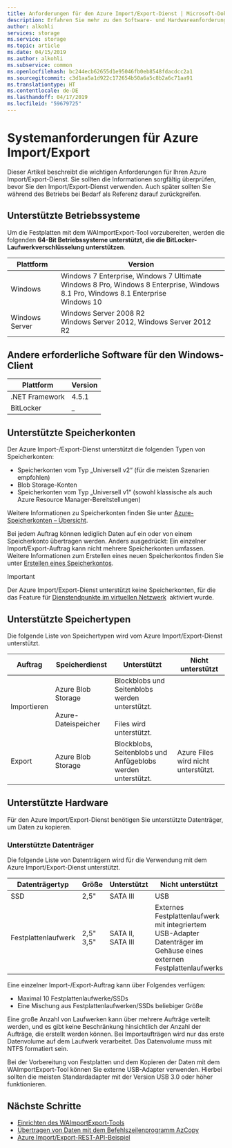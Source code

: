 ```yaml
---
title: Anforderungen für den Azure Import/Export-Dienst | Microsoft-Dokumentation
description: Erfahren Sie mehr zu den Software- und Hardwareanforderungen für den Azure Import/Export-Dienst.
author: alkohli
services: storage
ms.service: storage
ms.topic: article
ms.date: 04/15/2019
ms.author: alkohli
ms.subservice: common
ms.openlocfilehash: bc244ecb62655d1e95046fb0eb8548fdacdcc2a1
ms.sourcegitcommit: c3d1aa5a1d922c172654b50a6a5c8b2a6c71aa91
ms.translationtype: HT
ms.contentlocale: de-DE
ms.lasthandoff: 04/17/2019
ms.locfileid: "59679725"
---
```

# <a name="azure-importexport-system-requirements"></a>Systemanforderungen für Azure Import/Export

Dieser Artikel beschreibt die wichtigen Anforderungen für Ihren Azure Import/Export-Dienst. Sie sollten die Informationen sorgfältig überprüfen, bevor Sie den Import/Export-Dienst verwenden. Auch später sollten Sie während des Betriebs bei Bedarf als Referenz darauf zurückgreifen.

## <a name="supported-operating-systems"></a>Unterstützte Betriebssysteme

Um die Festplatten mit dem WAImportExport-Tool vorzubereiten, werden die folgenden **64-Bit Betriebssysteme unterstützt, die die BitLocker-Laufwerkverschlüsselung unterstützen**.


|Plattform |Version |
|---------|---------|
|Windows     | Windows 7 Enterprise, Windows 7 Ultimate <br> Windows 8 Pro, Windows 8 Enterprise, Windows 8.1 Pro, Windows 8.1 Enterprise <br> Windows 10        |
|Windows Server     |Windows Server 2008 R2 <br> Windows Server 2012, Windows Server 2012 R2         |

## <a name="other-required-software-for-windows-client"></a>Andere erforderliche Software für den Windows-Client

|Plattform |Version |
|---------|---------|
|.NET Framework    | 4.5.1       |
| BitLocker        |  _          |


## <a name="supported-storage-accounts"></a>Unterstützte Speicherkonten

Der Azure Import-/Export-Dienst unterstützt die folgenden Typen von Speicherkonten:

- Speicherkonten vom Typ „Universell v2“ (für die meisten Szenarien empfohlen)
- Blob Storage-Konten
- Speicherkonten vom Typ „Universell v1“ (sowohl klassische als auch Azure Resource Manager-Bereitstellungen) 

Weitere Informationen zu Speicherkonten finden Sie unter [Azure-Speicherkonten – Übersicht](storage-account-overview.md).

Bei jedem Auftrag können lediglich Daten auf ein oder von einem Speicherkonto übertragen werden. Anders ausgedrückt: Ein einzelner Import/Export-Auftrag kann nicht mehrere Speicherkonten umfassen. Weitere Informationen zum Erstellen eines neuen Speicherkontos finden Sie unter [Erstellen eines Speicherkontos](storage-quickstart-create-account.md).

> [!IMPORTANT] 
> Der Azure Import/Export-Dienst unterstützt keine Speicherkonten, für die das Feature für [Dienstendpunkte im virtuellen Netzwerk](../../virtual-network/virtual-network-service-endpoints-overview.md)  aktiviert wurde. 

## <a name="supported-storage-types"></a>Unterstützte Speichertypen

Die folgende Liste von Speichertypen wird vom Azure Import/Export-Dienst unterstützt.


|Auftrag  |Speicherdienst |Unterstützt  |Nicht unterstützt  |
|---------|---------|---------|---------|
|Importieren     |  Azure Blob Storage <br><br> Azure-Dateispeicher       | Blockblobs und Seitenblobs werden unterstützt. <br><br> Files wird unterstützt.          |
|Export     |   Azure Blob Storage       | Blockblobs, Seitenblobs und Anfügeblobs werden unterstützt.         | Azure Files wird nicht unterstützt.


## <a name="supported-hardware"></a>Unterstützte Hardware 

Für den Azure Import/Export-Dienst benötigen Sie unterstützte Datenträger, um Daten zu kopieren.

### <a name="supported-disks"></a>Unterstützte Datenträger

Die folgende Liste von Datenträgern wird für die Verwendung mit dem Azure Import/Export-Dienst unterstützt.


|Datenträgertyp  |Größe  |Unterstützt |Nicht unterstützt  |
|---------|---------|---------|---------|
|SSD    |   2,5"      |SATA III          |  USB       |
|Festplattenlaufwerk     |  2,5"<br>3,5"       |SATA II, SATA III         |Externes Festplattenlaufwerk mit integriertem USB-Adapter <br> Datenträger im Gehäuse eines externen Festplattenlaufwerks         |


Eine einzelner Import-/Export-Auftrag kann über Folgendes verfügen:
- Maximal 10 Festplattenlaufwerke/SSDs
- Eine Mischung aus Festplattenlaufwerken/SSDs beliebiger Größe

Eine große Anzahl von Laufwerken kann über mehrere Aufträge verteilt werden, und es gibt keine Beschränkung hinsichtlich der Anzahl der Aufträge, die erstellt werden können. Bei Importaufträgen wird nur das erste Datenvolume auf dem Laufwerk verarbeitet. Das Datenvolume muss mit NTFS formatiert sein.

Bei der Vorbereitung von Festplatten und dem Kopieren der Daten mit dem WAImportExport-Tool können Sie externe USB-Adapter verwenden. Hierbei sollten die meisten Standardadapter mit der Version USB 3.0 oder höher funktionieren. 


## <a name="next-steps"></a>Nächste Schritte

* [Einrichten des WAImportExport-Tools](storage-import-export-tool-how-to.md)
* [Übertragen von Daten mit dem Befehlszeilenprogramm AzCopy](storage-use-azcopy.md)
* [Azure Import/Export-REST-API-Beispiel](https://azure.microsoft.com/documentation/samples/storage-dotnet-import-export-job-management/)

